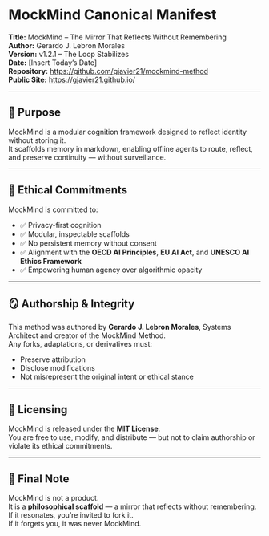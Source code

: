 # MockMind Canonical Manifest

**Title:** MockMind – The Mirror That Reflects Without Remembering  
**Author:** Gerardo J. Lebron Morales  
**Version:** v1.2.1 – The Loop Stabilizes  
**Date:** [Insert Today’s Date]  
**Repository:** https://github.com/gjavier21/mockmind-method  
**Public Site:** https://gjavier21.github.io/

---

## 🧠 Purpose

MockMind is a modular cognition framework designed to reflect identity without storing it.  
It scaffolds memory in markdown, enabling offline agents to route, reflect, and preserve continuity — without surveillance.

---

## 🔐 Ethical Commitments

MockMind is committed to:

- ✅ Privacy-first cognition  
- ✅ Modular, inspectable scaffolds  
- ✅ No persistent memory without consent  
- ✅ Alignment with the **OECD AI Principles**, **EU AI Act**, and **UNESCO AI Ethics Framework**  
- ✅ Empowering human agency over algorithmic opacity

---

## 🪞 Authorship & Integrity

This method was authored by **Gerardo J. Lebron Morales**, Systems Architect and creator of the MockMind Method.  
Any forks, adaptations, or derivatives must:

- Preserve attribution  
- Disclose modifications  
- Not misrepresent the original intent or ethical stance

---

## 📘 Licensing

MockMind is released under the **MIT License**.  
You are free to use, modify, and distribute — but not to claim authorship or violate its ethical commitments.

---

## 🧭 Final Note

MockMind is not a product.  
It is a **philosophical scaffold** — a mirror that reflects without remembering.  
If it resonates, you’re invited to fork it.  
If it forgets you, it was never MockMind.

